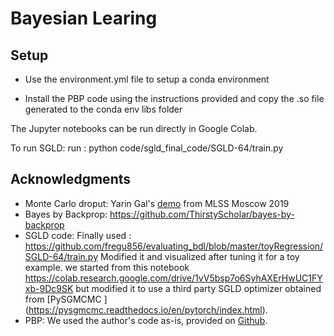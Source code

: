 # Bayesian Learing

## Setup
* Use the environment.yml file to setup a conda environment

* Install the PBP code using the instructions provided and copy the .so file generated to the conda env libs folder

The Jupyter notebooks can be run directly in Google Colab.

To run SGLD: 
run : 
python code/sgld_final_code/SGLD-64/train.py

## Acknowledgments

- Monte Carlo droput: Yarin Gal's [demo](https://colab.research.google.com/drive/1zcOYplMmun83cL59G1VA4G8HuJAU_neF) from MLSS Moscow 2019
- Bayes by Backprop: https://github.com/ThirstyScholar/bayes-by-backprop
- SGLD code: Finally used : https://github.com/fregu856/evaluating_bdl/blob/master/toyRegression/SGLD-64/train.py
Modified it and visualized after tuning it for a toy example.
we started from this notebook https://colab.research.google.com/drive/1vV5bsp7o6SyhAXErHwUC1FYxb-9Dc9SK but modified it to use a third party SGLD optimizer obtained from [PySGMCMC ]
(https://pysgmcmc.readthedocs.io/en/pytorch/index.html).
- PBP: We used the author's code as-is, provided on [Github](https://github.com/HIPS/Probabilistic-Backpropagation).
